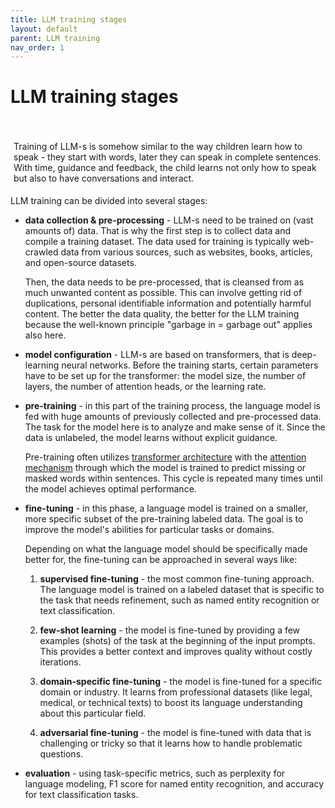 ```yaml
---
title: LLM training stages
layout: default
parent: LLM training
nav_order: 1
---
```


# LLM training stages

<p style= "padding: 35px 5px 5px;">Training of LLM-s is somehow similar to the way children learn how to speak - they start with words, later they can speak in complete sentences. With time, guidance and feedback, the child learns not only how to speak but also to have conversations and interact.</p>

LLM training can be divided into several stages:

- **data collection & pre-processing** - LLM-s need to be trained on (vast amounts of) data. That is why the first step is to collect data and compile a training dataset. The data used for training is typically web-crawled data from various sources, such as websites, books, articles, and open-source datasets.

  Then, the data needs to be pre-processed, that is cleansed from as much unwanted content as possible. This can involve getting rid of duplications, personal identifiable information and potentially harmful content. The better the data quality, the better for the LLM training because the well-known principle "garbage in = garbage out" applies also here.

- **model configuration** - LLM-s are based on transformers, that is deep-learning neural networks. Before the training starts, certain parameters have to be set up for the transformer: the model size,  the number of layers, the number of attention heads, or the learning rate.

- **pre-training** - in this part of the training process, the language model is fed with huge amounts of previously collected and pre-processed data. The task for the model here is to analyze and make sense of it. Since the data is unlabeled, the model learns without explicit guidance. 

  Pre-training often utilizes [transformer architecture](https://milenajoanna.github.io/FinalProjectVistulaLLM-sForBeginners/docs/Transformer_architecture.html) with the [attention mechanism](https://milenajoanna.github.io/FinalProjectVistulaLLM-sForBeginners/docs/Attention_mechanism.html) through which the model is trained to predict missing or masked words within sentences. This cycle is repeated many times until the model achieves optimal performance.

- **fine-tuning** - in this phase, a language model is trained on a smaller, more specific subset of the pre-training labeled data. The goal is to improve the model's abilities for particular tasks or domains.

  Depending on what the language model should be specifically made better for, the fine-tuning can be approached in several ways like:
  
  1. **supervised fine-tuning** - the most common fine-tuning approach. The language model is trained on a labeled dataset that is specific to the task that needs refinement, such as named entity recognition or text classification.

  2. **few-shot learning** - the model is fine-tuned by providing a few examples (shots) of the task at the beginning of the input prompts. This provides a better context and improves quality without costly iterations.

  3. **domain-specific fine-tuning** - the model is fine-tuned for a specific domain or industry. It learns from professional datasets (like legal, medical, or technical texts) to boost its language understanding about this particular field.

  4. **adversarial fine-tuning** - the model is fine-tuned with data that is challenging or tricky so that it learns how to handle problematic questions.

- **evaluation** - using task-specific metrics, such as perplexity for language modeling, F1 score for named entity recognition, and accuracy for text classification tasks.

  
  
 











 

  
 
  




